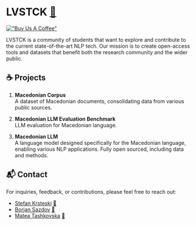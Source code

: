 # LVSTCK [🤗](https://huggingface.co/LVSTCK) 
[!["Buy Us A Coffee"](https://www.buymeacoffee.com/assets/img/custom_images/orange_img.png)](https://www.buymeacoffee.com/lvstck_mk)


LVSTCK is a community of students that want to explore and contribute to the current state-of-the-art NLP tech. Our mission is to create open-access tools and datasets that benefit both the research community and the wider public. 

## ☕ Projects  

1. **Macedonian Corpus**  
A dataset of Macedonian documents, consolidating data from various public sources.

2. **Macedonian LLM Evaluation Benchmark**  
LLM evaluation for Macedonian language.

3. **Macedonian LLM**<br>
A language model designed specifically for the Macedonian language, enabling various NLP applications. Fully open sourced, including data and methods. 

## 📬 Contact

For inquiries, feedback, or contributions, please feel free to reach out:

- [Stefan Krsteski](https://www.linkedin.com/in/stefan-krsteski-136abb235/) [📧](mailto:stefan.krsteski@gmail.com)
- [Borjan Sazdov](https://www.linkedin.com/in/borjan-sazdov-4b2187211/) [📧](mailto:borjansazdov@yahoo.com)
- [Matea Tashkovska](https://www.linkedin.com/in/matea-tashkovska-774603198/) [📧](mailto:matea_tas@yahoo.com)
